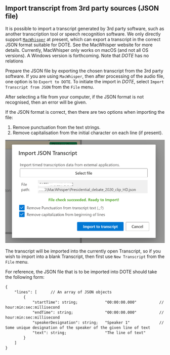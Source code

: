 ## Import transcript from 3rd party sources (JSON file)

It is possible to import a transcript generated by 3rd party software, such as another transcription tool or speech recognition software.
We only directly support [`MacWhisper`](https://goodsnooze.gumroad.com/l/macwhisper) at present, which can export a transcript in the correct JSON format suitable for DOTE.
See the MacWhisper website for more details.
Currently, MacWhisper only works on macOS (and not all OS versions).
A Windows version is forthcoming.
Note that _DOTE_ has no relations

Prepare the JSON file by exporting the chosen transcript from the 3rd party software.
If you are using `MacWhisper`, then after processing of the audio file, one option is to `Export to DOTE`.
To initiate the import in _DOTE_, select ``Import Transcript from JSON`` from the `File` menu.

After selecting a file from your computer, if the JSON format is not recognised, then an error will be given.

If the JSON format is correct, then there are two options when importing the file:
1. Remove punctuation from the text strings.
2. Remove capitalisation from the initial character on each line (if present).

[![Import JSON](images/importJSON/importJSON.png)](images/importJSON/importJSON.png)

The transcript will be imported into the currently open Transcript, so if you wish to import into a blank Transcript, then first use `New Transcript` from the `File` menu.

For reference, the JSON file that is to be imported into DOTE should take the following form:

```
{
	"lines": [      // An array of JSON objects
		{
			"startTime": string;            "00:00:00.000"          // hour:min:sec:millisecond
			"endTime": string;              "00:00:00.000"          // hour:min:sec:millisecond
			"speakerDesignation": string;   "Speaker 1"             // Some unique designation of the speaker of the given line of text
			"text": string;                 "The line of text"
		}
	]
}
```
